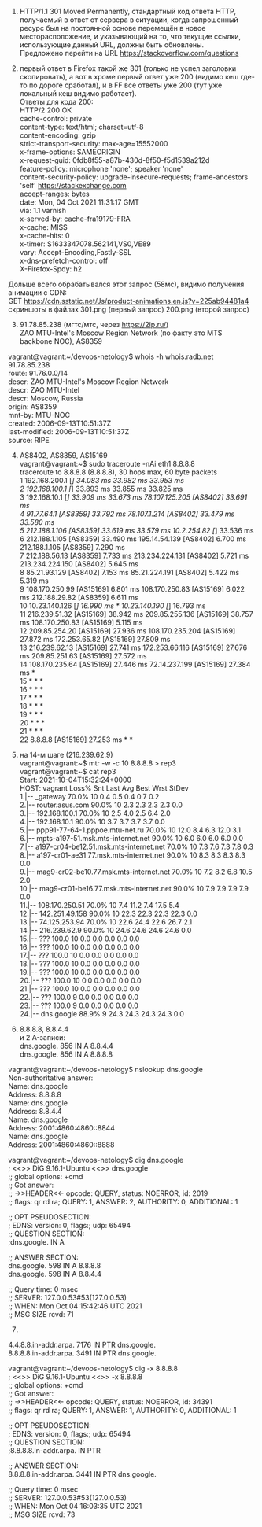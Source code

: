 1. HTTP/1.1 301 Moved Permanently, стандартный код ответа HTTP, получаемый в ответ от сервера в ситуации, 
когда запрошенный ресурс был на постоянной основе перемещён в новое месторасположение, и указывающий на то, что текущие ссылки, 
использующие данный URL, должны быть обновлены.  
Предложено перейти на URL https://stackoverflow.com/questions  
  
2. первый ответ в Firefox такой же 301 (только не успел заголовки скопировать), а вот в хроме первый ответ уже 200 (видимо кеш где-то по дороге сработал), и в FF все ответы уже 200 (тут уже локальный кеш видимо работает).  
Ответы для кода 200:  
HTTP/2 200 OK  
cache-control: private  
content-type: text/html; charset=utf-8  
content-encoding: gzip  
strict-transport-security: max-age=15552000  
x-frame-options: SAMEORIGIN  
x-request-guid: 0fdb8f55-a87b-430d-8f50-f5d1539a212d  
feature-policy: microphone 'none'; speaker 'none'  
content-security-policy: upgrade-insecure-requests; frame-ancestors 'self' https://stackexchange.com  
accept-ranges: bytes  
date: Mon, 04 Oct 2021 11:31:17 GMT  
via: 1.1 varnish  
x-served-by: cache-fra19179-FRA  
x-cache: MISS  
x-cache-hits: 0  
x-timer: S1633347078.562141,VS0,VE89  
vary: Accept-Encoding,Fastly-SSL  
x-dns-prefetch-control: off  
X-Firefox-Spdy: h2  
  
Дольше всего обрабатывался этот запрос (58мс), видимо получения анимации с CDN:  
GET https://cdn.sstatic.net/Js/product-animations.en.js?v=225ab94481a4  
скриншоты в файлах 301.png (первый запрос) 200.png (второй запрос)  
  
3. 91.78.85.238 (мгтс/мтс, через https://2ip.ru/)  
ZAO MTU-Intel's Moscow Region Network (по факту это MTS backbone NOC), AS8359  
  
vagrant@vagrant:~/devops-netology$ whois -h whois.radb.net 91.78.85.238  
route:          91.76.0.0/14  
descr:          ZAO MTU-Intel's Moscow Region Network  
descr:          ZAO MTU-Intel  
descr:          Moscow, Russia  
origin:         AS8359  
mnt-by:         MTU-NOC  
created:        2006-09-13T10:51:37Z  
last-modified:  2006-09-13T10:51:37Z  
source:         RIPE  
  
4. AS8402, AS8359, AS15169  
vagrant@vagrant:~$ sudo traceroute -nAi eth1 8.8.8.8  
traceroute to 8.8.8.8 (8.8.8.8), 30 hops max, 60 byte packets  
 1  192.168.200.1 [*]  34.083 ms  33.982 ms  33.953 ms  
 2  192.168.100.1 [*]  33.893 ms  33.855 ms  33.825 ms  
 3  192.168.10.1 [*]  33.909 ms  33.673 ms 78.107.125.205 [AS8402]  33.691 ms  
 4  91.77.64.1 [AS8359]  33.792 ms 78.107.1.214 [AS8402]  33.479 ms  33.580 ms  
 5  212.188.1.106 [AS8359]  33.619 ms  33.579 ms 10.2.254.82 [*]  33.536 ms  
 6  212.188.1.105 [AS8359]  33.490 ms 195.14.54.139 [AS8402]  6.700 ms 212.188.1.105 [AS8359]  7.290 ms  
 7  212.188.56.13 [AS8359]  7.733 ms 213.234.224.131 [AS8402]  5.721 ms 213.234.224.150 [AS8402]  5.645 ms  
 8  85.21.93.129 [AS8402]  7.153 ms 85.21.224.191 [AS8402]  5.422 ms  5.319 ms  
 9  108.170.250.99 [AS15169]  6.801 ms 108.170.250.83 [AS15169]  6.022 ms 212.188.29.82 [AS8359]  6.611 ms  
10  10.23.140.126 [*]  16.990 ms * 10.23.140.190 [*]  16.793 ms  
11  216.239.51.32 [AS15169]  38.942 ms 209.85.255.136 [AS15169]  38.757 ms 108.170.250.83 [AS15169]  5.115 ms  
12  209.85.254.20 [AS15169]  27.936 ms 108.170.235.204 [AS15169]  27.872 ms 172.253.65.82 [AS15169]  27.809 ms  
13  216.239.62.13 [AS15169]  27.741 ms 172.253.66.116 [AS15169]  27.676 ms 209.85.251.63 [AS15169]  27.572 ms  
14  108.170.235.64 [AS15169]  27.446 ms 72.14.237.199 [AS15169]  27.384 ms *  
15  * * *  
16  * * *  
17  * * *  
18  * * *  
19  * * *  
20  * * *  
21  * * *  
22  8.8.8.8 [AS15169]  27.253 ms * *  
  
5.  на 14-м шаге (216.239.62.9)  
vagrant@vagrant:~$ mtr -w -c 10 8.8.8.8 > rep3  
vagrant@vagrant:~$ cat rep3  
Start: 2021-10-04T15:32:24+0000  
HOST: vagrant                                Loss%   Snt   Last   Avg  Best  Wrst StDev  
  1.|-- _gateway                               70.0%    10    0.4   0.5   0.4   0.7   0.2  
  2.|-- router.asus.com                        90.0%    10    2.3   2.3   2.3   2.3   0.0  
  3.|-- 192.168.100.1                          70.0%    10    2.5   4.0   2.5   6.4   2.0  
  4.|-- 192.168.10.1                           90.0%    10    3.7   3.7   3.7   3.7   0.0  
  5.|-- ppp91-77-64-1.pppoe.mtu-net.ru         70.0%    10   12.0   8.4   6.3  12.0   3.1  
  6.|-- mpts-a197-51.msk.mts-internet.net      90.0%    10    6.0   6.0   6.0   6.0   0.0  
  7.|-- a197-cr04-be12.51.msk.mts-internet.net 70.0%    10    7.3   7.6   7.3   7.8   0.3  
  8.|-- a197-cr01-ae31.77.msk.mts-internet.net 90.0%    10    8.3   8.3   8.3   8.3   0.0  
  9.|-- mag9-cr02-be10.77.msk.mts-internet.net 70.0%    10    7.2   8.2   6.8  10.5   2.0  
 10.|-- mag9-cr01-be16.77.msk.mts-internet.net 90.0%    10    7.9   7.9   7.9   7.9   0.0  
 11.|-- 108.170.250.51                         70.0%    10    7.4  11.2   7.4  17.5   5.4  
 12.|-- 142.251.49.158                         90.0%    10   22.3  22.3  22.3  22.3   0.0  
 13.|-- 74.125.253.94                          70.0%    10   22.6  24.4  22.6  26.7   2.1  
 14.|-- 216.239.62.9                           90.0%    10   24.6  24.6  24.6  24.6   0.0  
 15.|-- ???                                    100.0    10    0.0   0.0   0.0   0.0   0.0  
 16.|-- ???                                    100.0    10    0.0   0.0   0.0   0.0   0.0  
 17.|-- ???                                    100.0    10    0.0   0.0   0.0   0.0   0.0  
 18.|-- ???                                    100.0    10    0.0   0.0   0.0   0.0   0.0  
 19.|-- ???                                    100.0    10    0.0   0.0   0.0   0.0   0.0  
 20.|-- ???                                    100.0    10    0.0   0.0   0.0   0.0   0.0  
 21.|-- ???                                    100.0    10    0.0   0.0   0.0   0.0   0.0  
 22.|-- ???                                    100.0     9    0.0   0.0   0.0   0.0   0.0  
 23.|-- ???                                    100.0     9    0.0   0.0   0.0   0.0   0.0  
 24.|-- dns.google                             88.9%     9   24.3  24.3  24.3  24.3   0.0  
  
6. 8.8.8.8, 8.8.4.4  
и 2 A-записи:  
dns.google.             856     IN      A       8.8.4.4  
dns.google.             856     IN      A       8.8.8.8  
  
vagrant@vagrant:~/devops-netology$ nslookup dns.google  
Non-authoritative answer:  
Name:   dns.google  
Address: 8.8.8.8  
Name:   dns.google  
Address: 8.8.4.4  
Name:   dns.google  
Address: 2001:4860:4860::8844  
Name:   dns.google  
Address: 2001:4860:4860::8888  

vagrant@vagrant:~/devops-netology$ dig dns.google  
; <<>> DiG 9.16.1-Ubuntu <<>> dns.google  
;; global options: +cmd  
;; Got answer:  
;; ->>HEADER<<- opcode: QUERY, status: NOERROR, id: 2019  
;; flags: qr rd ra; QUERY: 1, ANSWER: 2, AUTHORITY: 0, ADDITIONAL: 1  
  
;; OPT PSEUDOSECTION:  
; EDNS: version: 0, flags:; udp: 65494  
;; QUESTION SECTION:  
;dns.google.                    IN      A  
  
;; ANSWER SECTION:  
dns.google.             598     IN      A       8.8.8.8  
dns.google.             598     IN      A       8.8.4.4  
  
;; Query time: 0 msec  
;; SERVER: 127.0.0.53#53(127.0.0.53)  
;; WHEN: Mon Oct 04 15:42:46 UTC 2021  
;; MSG SIZE  rcvd: 71  

7.  
4.4.8.8.in-addr.arpa.   7176    IN      PTR     dns.google.  
8.8.8.8.in-addr.arpa.   3491    IN      PTR     dns.google.  

vagrant@vagrant:~/devops-netology$ dig -x 8.8.8.8  
; <<>> DiG 9.16.1-Ubuntu <<>> -x 8.8.8.8  
;; global options: +cmd  
;; Got answer:  
;; ->>HEADER<<- opcode: QUERY, status: NOERROR, id: 34391  
;; flags: qr rd ra; QUERY: 1, ANSWER: 1, AUTHORITY: 0, ADDITIONAL: 1  
  
;; OPT PSEUDOSECTION:  
; EDNS: version: 0, flags:; udp: 65494  
;; QUESTION SECTION:  
;8.8.8.8.in-addr.arpa.          IN      PTR  
  
;; ANSWER SECTION:  
8.8.8.8.in-addr.arpa.   3441    IN      PTR     dns.google.  
  
;; Query time: 0 msec  
;; SERVER: 127.0.0.53#53(127.0.0.53)  
;; WHEN: Mon Oct 04 16:03:35 UTC 2021  
;; MSG SIZE  rcvd: 73  

